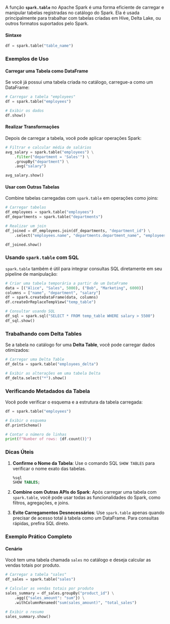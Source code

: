 
A função **`spark.table`** no Apache Spark é uma forma eficiente de carregar e manipular tabelas registradas no catálogo do Spark. Ela é usada principalmente para trabalhar com tabelas criadas em Hive, Delta Lake, ou outros formatos suportados pelo Spark.

#### **Sintaxe**

```python
df = spark.table("table_name")
```

### **Exemplos de Uso**

#### **Carregar uma Tabela como DataFrame**

Se você já possui uma tabela criada no catálogo, carregue-a como um DataFrame:

```python
# Carregar a tabela "employees"
df = spark.table("employees")

# Exibir os dados
df.show()
```

#### **Realizar Transformações**

Depois de carregar a tabela, você pode aplicar operações Spark:

```python
# Filtrar e calcular média de salários
avg_salary = spark.table("employees") \
    .filter("department = 'Sales'") \
    .groupBy("department") \
    .avg("salary")

avg_salary.show()
```

#### **Usar com Outras Tabelas**

Combine tabelas carregadas com `spark.table` em operações como joins:

```python
# Carregar tabelas
df_employees = spark.table("employees")
df_departments = spark.table("departments")

# Realizar um join
df_joined = df_employees.join(df_departments, "department_id") \
    .select("employees.name", "departments.department_name", "employees.salary")

df_joined.show()
```

### **Usando `spark.table` com SQL**

`spark.table` também é útil para integrar consultas SQL diretamente em seu pipeline de manipulação:

```python
# Criar uma tabela temporária a partir de um DataFrame
data = [("Alice", "Sales", 5000), ("Bob", "Marketing", 6000)]
columns = ["name", "department", "salary"]
df = spark.createDataFrame(data, columns)
df.createOrReplaceTempView("temp_table")

# Consultar usando SQL
df_sql = spark.sql("SELECT * FROM temp_table WHERE salary > 5500")
df_sql.show()
```


### **Trabalhando com Delta Tables**

Se a tabela no catálogo for uma **Delta Table**, você pode carregar dados otimizados:

```python
# Carregar uma Delta Table
df_delta = spark.table("employees_delta")

# Exibir as alterações em uma tabela Delta
df_delta.select("*").show()
```


### **Verificando Metadados da Tabela**

Você pode verificar o esquema e a estrutura da tabela carregada:

```python
df = spark.table("employees")

# Exibir o esquema
df.printSchema()

# Contar o número de linhas
print(f"Number of rows: {df.count()}")
```


### **Dicas Úteis**

1. **Confirme o Nome da Tabela**: Use o comando SQL `SHOW TABLES` para verificar o nome exato das tabelas.
    
    ```sql
    %sql
    SHOW TABLES;
    ```
    
2. **Combine com Outras APIs do Spark**: Após carregar uma tabela com `spark.table`, você pode usar todas as funcionalidades do Spark, como filtros, agregações, e joins.
    
3. **Evite Carregamentos Desnecessários**: Use `spark.table` apenas quando precisar de acesso total à tabela como um DataFrame. Para consultas rápidas, prefira SQL direto.
    

### **Exemplo Prático Completo**

#### **Cenário**

Você tem uma tabela chamada `sales` no catálogo e deseja calcular as vendas totais por produto.

```python
# Carregar a tabela "sales"
df_sales = spark.table("sales")

# Calcular as vendas totais por produto
sales_summary = df_sales.groupBy("product_id") \
    .agg({"sales_amount": "sum"}) \
    .withColumnRenamed("sum(sales_amount)", "total_sales")

# Exibir o resumo
sales_summary.show()
```
